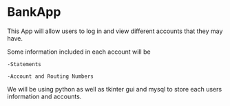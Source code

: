 # BankApp
This App will allow users to log in and view different accounts that they may have.

Some information included in each account will be 

    -Statements

    -Account and Routing Numbers

We will be using python as well as tkinter gui and mysql to store each users information and accounts.
